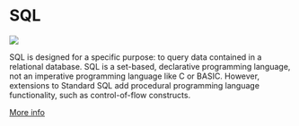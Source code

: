 
# SQL  
![](https://www.tiobe.com/wp-content/themes/tiobe/tiobe-index/images/SQL.png)



SQL is designed for a specific purpose: to query data contained in a relational database. SQL is a set-based, declarative programming language, not an imperative programming language like C or BASIC. However, extensions to Standard SQL add procedural programming language functionality, such as control-of-flow constructs.

[More info](https://en.wikipedia.org/wiki/SQL)
